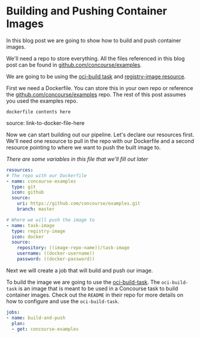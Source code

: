 # Building and Pushing Container Images

In this blog post we are going to show how to build and push container images.

We'll need a repo to store everything. All the files referenced in this blog post can be found in [github.com/concourse/examples](https://github.com/concourse/examples).

We are going to be using the [oci-build task](https://github.com/vito/oci-build-task) and [registry-image resource](https://github.com/concourse/registry-image-resource).

First we need a Dockerfile. You can store this in your own repo or reference the [github.com/concourse/examples](https://github.com/concourse/examples) repo. The rest of this post assumes you used the examples repo.

```
dockerfile contents here
```
source: link-to-docker-file-here

Now we can start building out our pipeline. Let's declare our resources first. We'll need one resource to pull in the repo with our Dockerfile and a second resource pointing to where we want to push the built image to.

_There are some variables in this file that we'll fill out later_

```yaml
resources:
# The repo with our Dockerfile
- name: concourse-examples
  type: git
  icon: github
  source:
    uri: https://github.com/concourse/examples.git
    branch: master

# Where we will push the image to
- name: task-image
  type: registry-image
  icon: docker
  source:
    repository: ((image-repo-name))/task-image
    username: ((docker-username))
    password: ((docker-password))
```

Next we will create a job that will build and push our image.

To build the image we are going to use the [oci-build-task](https://github.com/vito/oci-build-task). The `oci-build-task` is an image that is meant to be used in a Concourse task to build container images. Check out the `README` in their repo for more details on how to configure and use the `oci-build-task`.

```yaml
jobs:
- name: build-and-push
  plan:
  - get: concourse-examples
    
```
